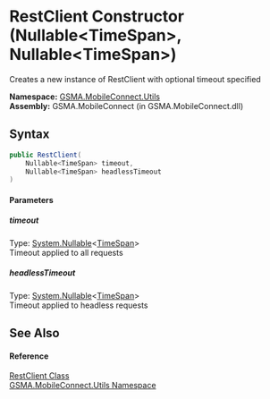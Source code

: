 RestClient Constructor (Nullable&lt;TimeSpan>, Nullable&lt;TimeSpan>)
=====================================================================
Creates a new instance of RestClient with optional timeout specified

**Namespace:** [GSMA.MobileConnect.Utils][1]  
**Assembly:** GSMA.MobileConnect (in GSMA.MobileConnect.dll)

Syntax
------

```csharp
public RestClient(
	Nullable<TimeSpan> timeout,
	Nullable<TimeSpan> headlessTimeout
)
```

#### Parameters

##### *timeout*
Type: [System.Nullable][2]&lt;[TimeSpan][3]>  
Timeout applied to all requests

##### *headlessTimeout*
Type: [System.Nullable][2]&lt;[TimeSpan][3]>  
Timeout applied to headless requests


See Also
--------

#### Reference
[RestClient Class][4]  
[GSMA.MobileConnect.Utils Namespace][1]  

[1]: ../README.md
[2]: http://msdn.microsoft.com/en-us/library/b3h38hb0
[3]: http://msdn.microsoft.com/en-us/library/269ew577
[4]: README.md
[5]: ../../_icons/Help.png